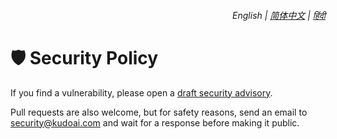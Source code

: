 <div align="right">
    <h6>
        <picture>
            <source type="image/svg+xml" media="(prefers-color-scheme: dark)" srcset="https://assets.ddgpt.com/images/icons/earth/white/icon32.svg">
            <img height=14 src="https://assets.ddgpt.com/images/icons/earth/black/icon32.svg">
        </picture>
        &nbsp;English |
        <a href="https://docs.ddgpt.com/zh-cn/SECURITY.md">简体中文</a> |
        <a href="https://docs.ddgpt.com/hi/SECURITY.md">हिंदी</a>
    </h6>
</div>

# 🛡️ Security Policy

If you find a vulnerability, please open a [draft security advisory](https://github.com/KudoAI/duckduckgpt/security/advisories/new).

Pull requests are also welcome, but for safety reasons, send an email to <security@kudoai.com> and wait for a response before making it public.

